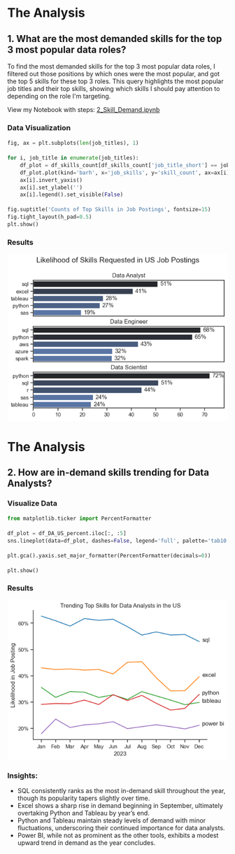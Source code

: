# The Analysis

## 1. What are the most demanded skills for the top 3 most popular data roles?

To find the most demanded skills for the top 3 most popular data roles, I filtered out those positions by which ones were the most popular, and got the top 5 skills for these top 3 roles. This query highlights the most popular job titles and their top skills, showing which skills I should pay attention to depending on the role I'm targeting.

View my Notebook with steps:
[2_Skill_Demand.ipynb](2_Skill_Demand.ipynb)

### Data Visualization

```python
fig, ax = plt.subplots(len(job_titles), 1)

for i, job_title in enumerate(job_titles):
    df_plot = df_skills_count[df_skills_count['job_title_short'] == job_title].head(5)
    df_plot.plot(kind='barh', x='job_skills', y='skill_count', ax=ax[i], title=job_title)
    ax[i].invert_yaxis()
    ax[i].set_ylabel('')
    ax[i].legend().set_visible(False)

fig.suptitle('Counts of Top Skills in Job Postings', fontsize=15)
fig.tight_layout(h_pad=0.5)
plt.show()
```
### Results

![Visualizatio for top skills](Images/skill_demand_percents_for_data_roles.png)


# The Analysis

## 2. How are in-demand skills trending for Data Analysts?

### Visualize Data

```python
from matplotlib.ticker import PercentFormatter

df_plot = df_DA_US_percent.iloc[:, :5]
sns.lineplot(data=df_plot, dashes=False, legend='full', palette='tab10')

plt.gca().yaxis.set_major_formatter(PercentFormatter(decimals=0))

plt.show()
```

### Results

![Trending Top Skills for Data Analyst in the US](Images/Trending_skills_Data_Analyst.png)

### **Insights:**

- SQL consistently ranks as the most in-demand skill throughout the year, though its popularity tapers slightly over time.  
- Excel shows a sharp rise in demand beginning in September, ultimately overtaking Python and Tableau by year’s end.  
- Python and Tableau maintain steady levels of demand with minor fluctuations, underscoring their continued importance for data analysts.  
- Power BI, while not as prominent as the other tools, exhibits a modest upward trend in demand as the year concludes.